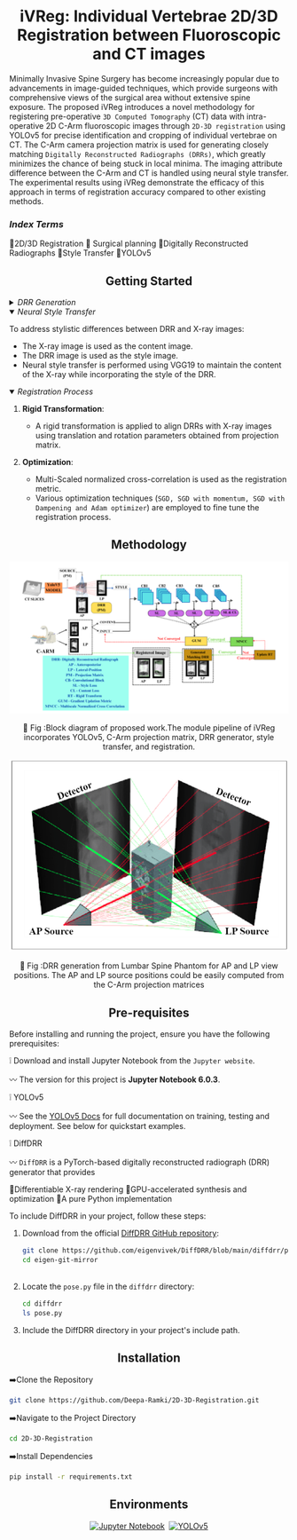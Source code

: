 <h1 align="center">iVReg: Individual Vertebrae 2D/3D Registration between Fluoroscopic and CT images </h1>

<p  align="center">  
  
 Minimally Invasive Spine Surgery has become increasingly popular due to advancements in image-guided techniques, which provide surgeons with comprehensive views of the surgical area without extensive spine exposure. The proposed iVReg introduces a novel methodology for registering pre-operative `3D Computed Tomography` (CT) data with intra-operative 2D C-Arm fluoroscopic images through `2D-3D registration` using YOLOv5 for precise identification and cropping of individual vertebrae on CT. The C-Arm camera projection matrix is used for generating closely matching `Digitally Reconstructed Radiographs (DRRs)`, which greatly minimizes the chance of being stuck in local minima. The imaging attribute difference between the C-Arm and CT is handled using neural style transfer. The experimental results using iVReg demonstrate the efficacy of this approach in terms of registration accuracy compared to other existing methods.
</p>

<h3 > <i>Index Terms</i> </h3> 

 :diamond_shape_with_a_dot_inside:2D/3D Registration
  :diamond_shape_with_a_dot_inside: Surgical planning
  :diamond_shape_with_a_dot_inside:Digitally Reconstructed Radiographs
  :diamond_shape_with_a_dot_inside:Style Transfer
  :diamond_shape_with_a_dot_inside:YOLOv5
</div>


## <div align="center">Getting Started</div>

<details>
  <summary><i>DRR Generation</i></summary>


1. **CT Volume Processing**:
   - CT slices of a spine phantom are collected and stacked to create a 3D volume.
   - `Sagittal and coronal views` are generated from the volumetric data.

2. **Annotation and Training**:
   - Images are annotated using `makesense.ai`, labeling vertebral levels (L1, L2, L3, L4, L5).
   - Two YOLO-V5 models are trained: one for sagittal and another for coronal views.

3. **Bounding Box Prediction**:
   - The trained YOLO-V5 models predict bounding box coordinates for regions of interest in CT images.
   - These coordinates are used to crop the CT volume for focused visualization.

4. **DRR Generation**:
   - DRRs are generated using the DiffDRR module from the cropped `CT volume`.

</details>

<details open>
<summary><i>Neural Style Transfer</i></summary>
  
To address stylistic differences between DRR and X-ray images:
- The X-ray image is used as the content image.
- The DRR image is used as the style image.
- Neural style transfer is performed using VGG19 to maintain the content of the X-ray while incorporating the style of the DRR.

</details>

<details open>
<summary><i>Registration Process</i></summary>  
  
1. **Rigid Transformation**:
   - A rigid transformation is applied to align DRRs with X-ray images using translation and rotation parameters obtained from projection matrix.


2. **Optimization**:
   - Multi-Scaled normalized cross-correlation is used as the registration metric.
   - Various optimization techniques (`SGD, SGD with momentum, SGD with Dampening and Adam optimizer`) are employed to fine tune the registration process.



</details>

## <div align="center">Methodology</div>
<p align="center">
  <img src="FIGURE_COMMONMARK/Block..1.png" alt="Block Diagram">
</p>

<div align = "center">
  
  :small_orange_diamond: Fig :Block diagram of proposed work.The module pipeline of iVReg incorporates YOLOv5,
C-Arm projection matrix, DRR generator, style transfer, and registration.
</div>



<p align="center">
  <img src="FIGURE_COMMONMARK/Diagram .png">
</p>

<div align = "center">
  
  :small_orange_diamond: Fig :DRR generation from Lumbar Spine Phantom for AP and LP view positions.
The AP and LP source positions could be easily computed from the C-Arm projection
matrices
</div>


## <div align="center">Pre-requisites</div>
Before installing and running the project, ensure you have the following prerequisites:

 :grey_exclamation: Download and install Jupyter Notebook from the `Jupyter website`.
 
 :wavy_dash: The version for this project is **Jupyter Notebook 6.0.3**.
  
  :grey_exclamation: YOLOv5 

 
 :wavy_dash:  See the [YOLOv5 Docs](https://docs.ultralytics.com/yolov5) for full documentation on training, testing and deployment. See below for quickstart examples.
 
:grey_exclamation: DiffDRR

:wavy_dash: `DiffDRR` is a PyTorch-based digitally reconstructed radiograph (DRR) generator that provides

:small_orange_diamond:Differentiable X-ray rendering
:small_orange_diamond:GPU-accelerated synthesis and optimization
:small_orange_diamond:A pure Python implementation

To include DiffDRR in your project, follow these steps:

1. Download from the official [DiffDRR GitHub repository](https://github.com/eigenvivek/DiffDRR/blob/main/diffdrr/pose.py):

    ```bash
    git clone https://github.com/eigenvivek/DiffDRR/blob/main/diffdrr/pose.py
    cd eigen-git-mirror
  
    ```

2. Locate the `pose.py` file in the `diffdrr` directory:

    ```bash
    cd diffdrr
    ls pose.py
    ```

3. Include the DiffDRR directory in your project's include path. 


## <div align="center">Installation</div>
:arrow_right:Clone the Repository
```bash
git clone https://github.com/Deepa-Ramki/2D-3D-Registration.git
```

:arrow_right:Navigate to the Project Directory
```bash
cd 2D-3D-Registration
```
:arrow_right:Install Dependencies
```bash
pip install -r requirements.txt
```
## <div align="center">Environments</div>
<div align="center">
  <a href="https://jupyter.org/">
    <img src="https://jupyter.org/assets/homepage/main-logo.svg" width="10%" alt="Jupyter Notebook" /></a>
  <img src="https://github.com/ultralytics/assets/raw/main/social/logo-transparent.png" width="5%" alt="" />
  <a href="https://bit.ly/yolov5-paperspace-notebook">
    <img src="https://github.com/ultralytics/yolov5/releases/download/v1.0/logo-gradient.png" width="10%" alt="YOLOv5" /></a>
</div>
